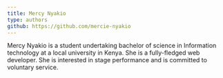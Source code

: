 ```yaml
---
title: Mercy Nyakio
type: authors
github: https://github.com/mercie-nyakio
---
```

Mercy Nyakio is a student undertaking bachelor of science in Information technology at a local university in Kenya. She is a fully-fledged web developer. She is interested in stage performance and is committed to voluntary service.
